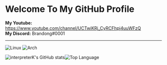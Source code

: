 <h1>Welcome To My GitHub Profile</h1>

**My Youtube:** https://www.youtube.com/channel/UCTwiKRj_CyRCFhpj4uuWFzQ <br>
**My Discord:** Brandong#0001

---
![Linux](https://img.shields.io/badge/Linux-FCC624?style=for-the-badge&logo=linux&logoColor=black)
![Arch](https://img.shields.io/badge/Arch%20Linux-1793D1?logo=arch-linux&logoColor=fff&style=for-the-badge)

![interpreterK's GitHub stats](https://github-readme-stats.vercel.app/api?username=interpreterK&count_private=true&show_icons=true&theme=github_dark)![Top Language](https://github-readme-stats.vercel.app/api/top-langs/?username=interpreterK&langs_count=10&layout=compact&theme=github_dark)
